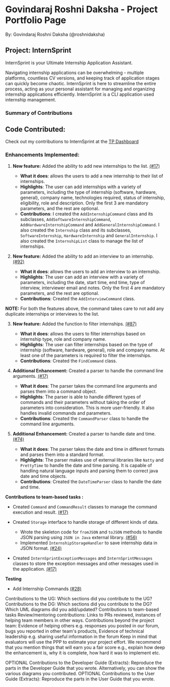 # Govindaraj Roshni Daksha - Project Portfolio Page

By: Govindaraj Roshni Daksha (@roshnidaksha)

## Project: InternSprint

InternSprint is your Ultimate Internship Application Assistant.

Navigating internship applications can be overwhelming - multiple platforms, countless CV versions, and keeping track of
application stages can quickly become chaotic. InternSprint is here to streamline the entire process, acting as your personal
assistant for managing and organizing internship applications efficiently. InternSprint is a CLI application used internship management.

### Summary of Contributions

## Code Contributed: 

Check out my contributions to InternSprint at the [TP Dashboard](https://nus-cs2113-ay2425s2.github.io/tp-dashboard/?search=roshnidaksha&breakdown=true&sort=groupTitle%20dsc&sortWithin=title&since=2025-02-21&timeframe=commit&mergegroup=&groupSelect=groupByRepos&checkedFileTypes=docs~functional-code~test-code~other)

### Enhancements Implemented:  

1. **New feature:** Added the ability to add new internships to the list.
[(#17)](https://github.com/AY2425S2-CS2113-T11a-3/tp/pull/17)

    * **What it does**: allows the users to add a new internship to their list of internships.
    * **Highlights**: The user can add internships with a variety of parameters, including the type of internship (software, hardware, general),
   company name, technologies required, status of internship, eligibility, role and description.
   Only the first 3 are mandatory parameters, and the rest are optional.
    * **Contributions**: I created the `AddInternshipCommand` class and its subclasses, 
   `AddSoftwareInternshipCommand`, `AddHardwareInternshipCommand` and `AddGeneralInternshipCommand`. 
   I also created the `Internship` class and its subclasses, `SoftwareInternship`, `HardwareInternship` and `GeneralInternship`. 
   I also created the `InternshipList` class to manage the list of internships.


2. **New feature:** Added the ability to add an interview to an internship.
[(#92)](https://github.com/AY2425S2-CS2113-T11a-3/tp/pull/92)

    * **What it does**: allows the users to add an interview to an internship.
    * **Highlights**: The user can add an interview with a variety of parameters, including the date, start time, end time, 
   type of interview, interviewer email and notes.
   Only the first 4 are mandatory parameters, and the rest are optional.
    * **Contributions**: Created the `AddInterviewCommand` class.

**NOTE:** For both the features above, the command takes care to not add any duplicate internships or interviews to the list.


3. **New feature:** Added the function to filter internships.
[(#87)](https://github.com/AY2425S2-CS2113-T11a-3/tp/pull/87)

   * **What it does**: allows the users to filter internships based on internship type, role and company name.
   * **Highlights**: The user can filter internships based on the type of internship (software, hardware, general),
   role and company name. At least one of the parameters is required to filter the internships.
   * **Contributions**: Created the `FindCommand` class.


4. **Additional Enhancement:** Created a parser to handle the command line arguments.
   [(#17)](https://github.com/AY2425S2-CS2113-T11a-3/tp/pull/17)

    * **What it does**: The parser takes the command line arguments and parses them into a command object.
    * **Highlights**: The parser is able to handle different types of commands and their parameters without taking the 
   order of parameters into consideration. This is more user-friendly. 
   It also handles invalid commands and parameters.
    * **Contributions**: Created the `CommandParser` class to handle the command line arguments.


5. **Additional Enhancement:** Created a parser to handle date and time.
[(#74)](https://github.com/AY2425S2-CS2113-T11a-3/tp/pull/74)

    * **What it does**: The parser takes the date and time in different formats and parses them into a standard format.
    * **Highlights**: The parser makes use of external libraries like `Natty` and `PrettyTime` to handle the date and time parsing.
   It is capable of handling natural language inputs and parsing them to correct java date and time objects.
    * **Contributions**: Created the `DateTimeParser` class to handle the date and time.

**Contributions to team-based tasks :**
* Created `Command` and `CommandResult` classes to manage the command execution and result.
[(#17)](https://github.com/AY2425S2-CS2113-T11a-3/tp/pull/17)
* Created `Storage` interface to handle storage of different kinds of data.

  * Wrote the skeleton code for `fromJSON` and `toJSON` methods to handle JSON parsing using `JSON in Java` external library.
  [(#56)](https://github.com/AY2425S2-CS2113-T11a-3/tp/pull/56)
  * Implemented `InternshipStorageHandler` to save internship data in JSON format.
  [(#24)](https://github.com/AY2425S2-CS2113-T11a-3/tp/pull/24)
* Created `InternSprintExceptionMessages` and `InternSprintMessages` classes to store the exception messages and 
other messages used in the application.
[(#17)](https://github.com/AY2425S2-CS2113-T11a-3/tp/pull/17)

**Testing**
* Add Internship Commands [(#28)](https://github.com/AY2425S2-CS2113-T11a-3/tp/pull/28)

Contributions to the UG: Which sections did you contribute to the UG?
Contributions to the DG: Which sections did you contribute to the DG? Which UML diagrams did you add/updated?
Contributions to team-based tasks
Review/mentoring contributions: Links to PRs reviewed, instances of helping team members in other ways.
Contributions beyond the project team:
Evidence of helping others e.g. responses you posted in our forum, bugs you reported in other team's products,
Evidence of technical leadership e.g. sharing useful information in the forum
Keep in mind that evaluators will use the PPP to estimate your project effort. We recommend that you mention things that will earn you a fair score e.g., explain how deep the enhancement is, why it is complete, how hard it was to implement etc.

OPTIONAL Contributions to the Developer Guide (Extracts): Reproduce the parts in the Developer Guide that you wrote. Alternatively, you can show the various diagrams you contributed.
OPTIONAL Contributions to the User Guide (Extracts): Reproduce the parts in the User Guide that you wrote.